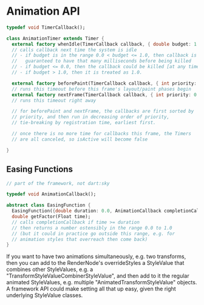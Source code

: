 Animation API
=============

```dart
typedef void TimerCallback();

class AnimationTimer extends Timer {
  external factory whenIdle(TimerCallback callback, { double budget: 1.0 });
  // calls callback next time the system is idle
  // - if budget is in the range 0.0 < budget <= 1.0, then callback is
  //   guaranteed to have that many milliseconds before being killed
  // - if budget <= 0.0, then the callback could be killed [at any time](script.md).
  // - if budget > 1.0, then it is treated as 1.0.

  external factory beforePaint(TimerCallback callback, { int priority: 0 });
  // runs this timeout before this frame's layout/paint phases begin
  external factory nextFrame(TimerCallback callback, { int priority: 0 });
  // runs this timeout right away

  // for beforePaint and nextFrame, the callbacks are first sorted by
  // priority, and then run in decreasing order of priority,
  // tie-breaking by registration time, earliest first.

  // once there is no more time for callbacks this frame, the Timers
  // are all canceled, so isActive will become false

}
```


Easing Functions
----------------

```dart
// part of the framework, not dart:sky

typedef void AnimationCallback();

abstract class EasingFunction {
  EasingFunction({double duration: 0.0, AnimationCallback completionCallback: null });
  double getFactor(Float time);
  // calls completionCallback if time >= duration
  // then returns a number ostensibly in the range 0.0 to 1.0
  // (but it could in practice go outside this range, e.g. for
  // animation styles that overreach then come back)
}
```

If you want to have two animations simultaneously, e.g. two
transforms, then you can add to the RenderNode's overrideStyles a
StyleValue that combines other StyleValues, e.g. a
"TransformStyleValueCombinerStyleValue", and then add to it the
regular animated StyleValues, e.g. multiple
"AnimatedTransformStyleValue" objects. A framework API could make
setting all that up easy, given the right underlying StyleValue
classes.
